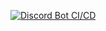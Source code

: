 [![Discord Bot CI/CD](https://github.com/taevinbellamy88/bot/actions/workflows/main-pipeline.yml/badge.svg)](https://github.com/taevinbellamy88/bot/actions/workflows/main-pipeline.yml)
